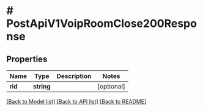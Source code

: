 # # PostApiV1VoipRoomClose200Response

## Properties

Name | Type | Description | Notes
------------ | ------------- | ------------- | -------------
**rid** | **string** |  | [optional]

[[Back to Model list]](../../README.md#models) [[Back to API list]](../../README.md#endpoints) [[Back to README]](../../README.md)
